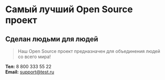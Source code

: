 # Самый лучший Open Source проект

## Сделан людьми для людей

> Наш Open Source проект предназначен для объединения людей со всего мира!

__Тел:__ 8 800 333 55 22  
__Email:__ support@test.ru
